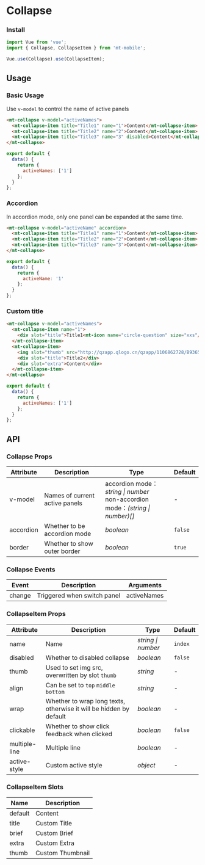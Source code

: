 # Collapse

### Install

``` javascript
import Vue from 'vue';
import { Collapse, CollapseItem } from 'mt-mobile';

Vue.use(Collapse).use(CollapseItem);
```

## Usage

### Basic Usage

Use `v-model` to control the name of active panels

```html
<mt-collapse v-model="activeNames">
  <mt-collapse-item title="Title1" name="1">Content</mt-collapse-item>
  <mt-collapse-item title="Title2" name="2">Content</mt-collapse-item>
  <mt-collapse-item title="Title3" name="3" disabled>Content</mt-collapse-item>
</mt-collapse>
```

``` javascript
export default {
  data() {
    return {
      activeNames: ['1']
    };
  }
};
```

### Accordion

In accordion mode, only one panel can be expanded at the same time.

```html
<mt-collapse v-model="activeName" accordion>
  <mt-collapse-item title="Title1" name="1">Content</mt-collapse-item>
  <mt-collapse-item title="Title2" name="2">Content</mt-collapse-item>
  <mt-collapse-item title="Title3" name="3">Content</mt-collapse-item>
</mt-collapse>
```

``` javascript
export default {
  data() {
    return {
      activeName: '1'
    };
  }
};
```

### Custom title

```html
<mt-collapse v-model="activeNames">
  <mt-collapse-item name="1">
    <div slot="title">Title1<mt-icon name="circle-question" size="xxs"/>
  </mt-collapse-item>
  <mt-collapse-item>
    <img slot="thumb" src="http://qzapp.qlogo.cn/qzapp/1106862728/B936520FA9F318FA5BE07FAE5178C7F9/100"/>
    <div slot="title">Title2</div>
    <div slot="extra">Content</div>
  </mt-collapse-item>
</mt-collapse>
```

``` javascript
export default {
  data() {
    return {
      activeNames: ['1']
    };
  }
};
```

## API

### Collapse Props

| Attribute | Description | Type | Default |
|------|------|------|------|
| v-model | Names of current active panels | accordion mode： *string \| number*<br>non-accordion mode：*(string \| number)[]* | - |
| accordion | Whether to be accordion mode | *boolean* | `false` |
| border | Whether to show outer border | *boolean* | `true` |

### Collapse Events

| Event | Description | Arguments |
|------|------|------|
| change | Triggered when switch panel | activeNames |

### CollapseItem Props

| Attribute | Description | Type | Default |
|------|------|------|------|
| name | Name | *string \| number* | `index` |
| disabled | Whether to disabled collapse | *boolean* | `false` |
| thumb | Used to set img src, overwritten by slot `thumb` | *string* | - |
| align | Can be set to `top` `middle` `bottom` | *string* | - |
| wrap | Whether to wrap long texts, otherwise it will be hidden by default | *boolean* | - |
| clickable | Whether to show click feedback when clicked | *boolean* | `false` |
| multiple-line | Multiple line | *boolean* | - |
| active-style | Custom active style | *object* | - |

### CollapseItem Slots

| Name | Description |
|------|------|
| default | Content |
| title | Custom Title |
| brief | Custom Brief |
| extra | Custom Extra |
| thumb | Custom Thumbnail |
